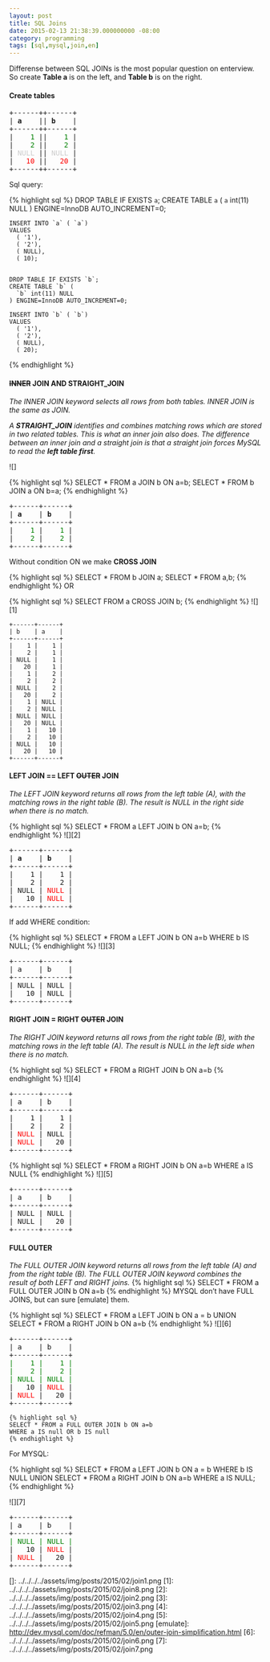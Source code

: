 ```yaml
---
layout: post
title: SQL Joins
date: 2015-02-13 21:38:39.000000000 -08:00
category: programming
tags: [sql,mysql,join,en]
---
```

Differense between SQL JOINs is the most popular question on enterview.
So create **Table a** is on the left, and **Table b** is on the right.

#### Create tables
<pre>
+------++------+
| <b>a</b>    || <b>b</b>    |
+------++------+
|    <span style="color:green">1</span> ||    <span style="color:green">1</span> |
|    <span style="color:green">2</span> ||    <span style="color:green">2</span> |
| <span style="color:#ccc">NULL</span> || <span style="color:#ccc">NULL</span> |
|   <span style="color:red">10</span> ||   <span style="color:red">20</span> |
+------++------+
</pre>Sql query:

{% highlight sql %}
    DROP TABLE IF EXISTS `a`;
    CREATE TABLE `a` (
      `a` int(11) NULL
    ) ENGINE=InnoDB AUTO_INCREMENT=0;

    INSERT INTO `a` ( `a`) 
    VALUES 
      ( '1'),
      ( '2'),
      ( NULL),
      ( 10);


    DROP TABLE IF EXISTS `b`;
    CREATE TABLE `b` (
      `b` int(11) NULL
    ) ENGINE=InnoDB AUTO_INCREMENT=0;

    INSERT INTO `b` ( `b`) 
    VALUES 
      ( '1'),
      ( '2'),
      ( NULL),
      ( 20);
{% endhighlight %}
#### ~~INNER~~ JOIN AND STRAIGHT\_JOIN

*The INNER JOIN keyword selects all rows from both tables. INNER JOIN is the same as JOIN.*

*A **STRAIGHT\_JOIN** identifies and combines matching rows which are stored in two related tables. This is what an inner join also does. The difference between an inner join and a straight join is that a straight join forces MySQL to read the **left table first**.*

![]

{% highlight sql %}
    SELECT * FROM a JOIN b ON a=b;
    SELECT * FROM b JOIN a ON b=a;
{% endhighlight %}
<pre>
+------+------+
| <b>a</b>    | <b>b</b>    |
+------+------+
|    <span style="color:green">1</span> |    <span style="color:green">1</span> |
|    <span style="color:green">2</span> |    <span style="color:green">2</span> |
+------+------+
</pre>
Without condition ON we make **CROSS JOIN**

{% highlight sql %}
    SELECT * FROM b JOIN a;
    SELECT * FROM a,b; 
{% endhighlight %}
OR

{% highlight sql %}
     SELECT FROM a CROSS JOIN b;
{% endhighlight %}
![][1]

    +------+------+
    | b    | a    |
    +------+------+
    |    1 |    1 |
    |    2 |    1 |
    | NULL |    1 |
    |   20 |    1 |
    |    1 |    2 |
    |    2 |    2 |
    | NULL |    2 |
    |   20 |    2 |
    |    1 | NULL |
    |    2 | NULL |
    | NULL | NULL |
    |   20 | NULL |
    |    1 |   10 |
    |    2 |   10 |
    | NULL |   10 |
    |   20 |   10 |
    +------+------+
#### LEFT JOIN == LEFT ~~OUTER~~ JOIN

*The LEFT JOIN keyword returns all rows from the left table (A), with the matching rows in the right table (B). The result is NULL in the right side when there is no match.*

{% highlight sql %}
    SELECT * FROM a LEFT JOIN b ON a=b;
{% endhighlight %}
![][2]
<pre>
+------+------+
| <b>a</b>    | <b>b</b>    |
+------+------+
|    1 |    1 |
|    2 |    2 |
| NULL | <span style="color:red">NULL</span> |
|   10 | <span style="color:red">NULL</span> |
+------+------+
</pre>
If add WHERE condition:

{% highlight sql %}
    SELECT * FROM a LEFT JOIN b ON a=b WHERE b IS NULL;
{% endhighlight %}
![][3]
<pre>
+------+------+
| a    | b    |
+------+------+
| NULL | NULL |
|   10 | NULL |
+------+------+
</pre>
#### RIGHT JOIN = RIGHT ~~OUTER~~ JOIN

*The RIGHT JOIN keyword returns all rows from the right table (B), with the matching rows in the left table (A). The result is NULL in the left side when there is no match.*

{% highlight sql %}
    SELECT * FROM a RIGHT JOIN b ON a=b
{% endhighlight %}
![][4]

<pre>
+------+------+
| a    | b    |
+------+------+
|    1 |    1 |
|    2 |    2 |
| <span style="color:red">NULL</span> | NULL |
| <span style="color:red">NULL</span> |   20 |
+------+------+
</pre>
{% highlight sql %}
    SELECT * FROM a RIGHT JOIN b ON a=b WHERE a IS NULL
{% endhighlight %}
![][5]

<pre>
+------+------+
| a    | b    |
+------+------+
| NULL | NULL |
| NULL |   20 |
+------+------+
</pre>
#### FULL OUTER

*The FULL OUTER JOIN keyword returns all rows from the left table (A) and from the right table (B). The FULL OUTER JOIN keyword combines the result of both LEFT and RIGHT joins.*
{% highlight sql %}
    SELECT * FROM a FULL OUTER JOIN b ON a=b
{% endhighlight %}
MYSQL don’t have FULL JOINS, but can sure [emulate] them.

{% highlight sql %}
    SELECT * FROM a LEFT JOIN b ON a = b
    UNION
    SELECT * FROM a RIGHT JOIN b ON a=b
{% endhighlight %}
![][6]

<pre>
+------+------+
| a    | b    |
+------+------+
<span style="color:green">|    1 |    1 |
|    2 |    2 |
| NULL | NULL |</span>
|   10 | <span style="color:red">NULL</span> |
| <span style="color:red">NULL</span> |   20 |
+------+------+
</pre>
    {% highlight sql %}
    SELECT * FROM a FULL OUTER JOIN b ON a=b
    WHERE a IS null OR b IS null
    {% endhighlight %}
For MYSQL:


{% highlight sql %}
SELECT * FROM a LEFT JOIN b ON a = b WHERE b IS NULL
UNION 
SELECT * FROM a RIGHT JOIN b ON a=b WHERE a IS NULL; 
{% endhighlight %}

![][7]

<pre>
+------+------+
| a    | b    |
+------+------+
<span style="color:green">| NULL | NULL |</span>
|   10 | <span style="color:red">NULL</span> |
| <span style="color:red">NULL</span> |   20 |
+------+------+
</pre>
  []: ../../../../assets/img/posts/2015/02/join1.png
  [1]: ../../../../assets/img/posts/2015/02/join8.png
  [2]: ../../../../assets/img/posts/2015/02/join2.png
  [3]: ../../../../assets/img/posts/2015/02/join3.png
  [4]: ../../../../assets/img/posts/2015/02/join4.png
  [5]: ../../../../assets/img/posts/2015/02/join5.png
  [emulate]: http://dev.mysql.com/doc/refman/5.0/en/outer-join-simplification.html
  [6]: ../../../../assets/img/posts/2015/02/join6.png
  [7]: ../../../../assets/img/posts/2015/02/join7.png
